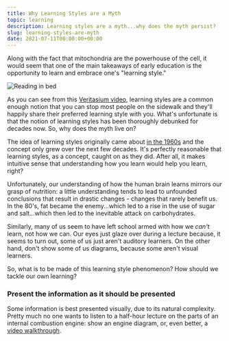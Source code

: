 ```yaml
---
title: Why Learning Styles are a Myth
topic: learning
description: Learning styles are a myth...why does the myth persist?
slug: learning-styles-are-myth
date: 2021-07-11T00:00:00+00:00 
---
```


Along with the fact that mitochondria are the powerhouse of the cell, it would seem that one of the main takeaways of early education is the opportunity to learn and embrace one's "learning style." 

![Reading in bed](https://images.unsplash.com/photo-1532774821765-7403258cb2fa?ixid=MnwxMjA3fDB8MHxwaG90by1wYWdlfHx8fGVufDB8fHx8&ixlib=rb-1.2.1&auto=format&fit=crop&w=1050&q=80)

As you can see from this [Veritasium video](https://youtu.be/rhgwIhB58PA), learning styles are a common enough notion that you can stop most people on the sidewalk and they'll happily share their preferred learning style with you. What's unfortunate is that the notion of learning styles has been thoroughly debunked for decades now. So, why does the myth live on?

The idea of learning styles originally came about [in the 1960s](https://education.msu.edu/green-and-write/2016/do-learning-styles-exist/) and the concept only grew over the next few decades. It's perfectly reasonable that learning styles, as a concept, caught on as they did. After all, it makes intuitive sense that understanding how you learn would help you learn, right? 

Unfortunately, our understanding of how the human brain learns mirrors our grasp of nutrition: a little understanding tends to lead to unfounded conclusions that result in drastic changes - changes that rarely benefit us. In the 80's, fat became the enemy...which led to a rise in the use of sugar and salt...which then led to the inevitable attack on carbohydrates. 

Similarly, many of us seem to have left school armed with how we *can't* learn, not how we can. Our eyes just glaze over during a lecture because, it seems to turn out, some of us just aren't auditory learners. On the other hand, don't show some of us diagrams, because some aren't visual learners. 

So, what is to be made of this learning style phenomenon? How should we tackle our own learning?

### Present the information as it should be presented

Some information is best presented visually, due to its natural complexity. Pretty much no one wants to listen to a half-hour lecture on the parts of an internal combustion engine: show an engine diagram, or, even better, a [video walkthrough](https://youtu.be/ZQvfHyfgBtA). 

